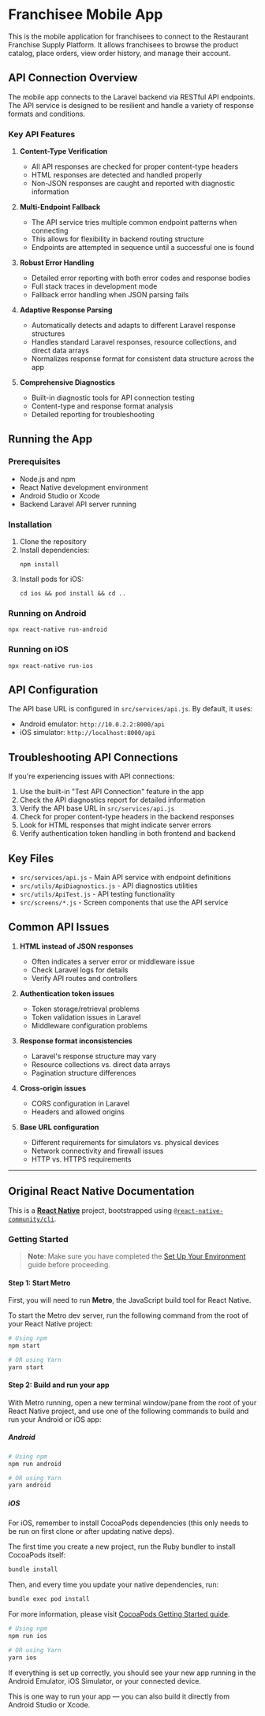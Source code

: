 # Franchisee Mobile App

This is the mobile application for franchisees to connect to the Restaurant Franchise Supply Platform. It allows franchisees to browse the product catalog, place orders, view order history, and manage their account.

## API Connection Overview

The mobile app connects to the Laravel backend via RESTful API endpoints. The API service is designed to be resilient and handle a variety of response formats and conditions.

### Key API Features

1. **Content-Type Verification**
   - All API responses are checked for proper content-type headers
   - HTML responses are detected and handled properly
   - Non-JSON responses are caught and reported with diagnostic information

2. **Multi-Endpoint Fallback**
   - The API service tries multiple common endpoint patterns when connecting
   - This allows for flexibility in backend routing structure
   - Endpoints are attempted in sequence until a successful one is found

3. **Robust Error Handling**
   - Detailed error reporting with both error codes and response bodies
   - Full stack traces in development mode
   - Fallback error handling when JSON parsing fails

4. **Adaptive Response Parsing**
   - Automatically detects and adapts to different Laravel response structures
   - Handles standard Laravel responses, resource collections, and direct data arrays
   - Normalizes response format for consistent data structure across the app

5. **Comprehensive Diagnostics**
   - Built-in diagnostic tools for API connection testing
   - Content-type and response format analysis
   - Detailed reporting for troubleshooting

## Running the App

### Prerequisites

- Node.js and npm
- React Native development environment
- Android Studio or Xcode
- Backend Laravel API server running

### Installation

1. Clone the repository
2. Install dependencies:
   ```
   npm install
   ```
3. Install pods for iOS:
   ```
   cd ios && pod install && cd ..
   ```

### Running on Android

```
npx react-native run-android
```

### Running on iOS

```
npx react-native run-ios
```

## API Configuration

The API base URL is configured in `src/services/api.js`. By default, it uses:

- Android emulator: `http://10.0.2.2:8000/api`
- iOS simulator: `http://localhost:8000/api`

## Troubleshooting API Connections

If you're experiencing issues with API connections:

1. Use the built-in "Test API Connection" feature in the app
2. Check the API diagnostics report for detailed information
3. Verify the API base URL in `src/services/api.js`
4. Check for proper content-type headers in the backend responses
5. Look for HTML responses that might indicate server errors
6. Verify authentication token handling in both frontend and backend

## Key Files

- `src/services/api.js` - Main API service with endpoint definitions
- `src/utils/ApiDiagnostics.js` - API diagnostics utilities
- `src/utils/ApiTest.js` - API testing functionality
- `src/screens/*.js` - Screen components that use the API service

## Common API Issues

1. **HTML instead of JSON responses**
   - Often indicates a server error or middleware issue
   - Check Laravel logs for details
   - Verify API routes and controllers

2. **Authentication token issues**
   - Token storage/retrieval problems
   - Token validation issues in Laravel
   - Middleware configuration problems

3. **Response format inconsistencies**
   - Laravel's response structure may vary
   - Resource collections vs. direct data arrays
   - Pagination structure differences

4. **Cross-origin issues**
   - CORS configuration in Laravel
   - Headers and allowed origins

5. **Base URL configuration**
   - Different requirements for simulators vs. physical devices
   - Network connectivity and firewall issues
   - HTTP vs. HTTPS requirements

---

## Original React Native Documentation

This is a [**React Native**](https://reactnative.dev) project, bootstrapped using [`@react-native-community/cli`](https://github.com/react-native-community/cli).

### Getting Started

> **Note**: Make sure you have completed the [Set Up Your Environment](https://reactnative.dev/docs/set-up-your-environment) guide before proceeding.

#### Step 1: Start Metro

First, you will need to run **Metro**, the JavaScript build tool for React Native.

To start the Metro dev server, run the following command from the root of your React Native project:

```sh
# Using npm
npm start

# OR using Yarn
yarn start
```

#### Step 2: Build and run your app

With Metro running, open a new terminal window/pane from the root of your React Native project, and use one of the following commands to build and run your Android or iOS app:

##### Android

```sh
# Using npm
npm run android

# OR using Yarn
yarn android
```

##### iOS

For iOS, remember to install CocoaPods dependencies (this only needs to be run on first clone or after updating native deps).

The first time you create a new project, run the Ruby bundler to install CocoaPods itself:

```sh
bundle install
```

Then, and every time you update your native dependencies, run:

```sh
bundle exec pod install
```

For more information, please visit [CocoaPods Getting Started guide](https://guides.cocoapods.org/using/getting-started.html).

```sh
# Using npm
npm run ios

# OR using Yarn
yarn ios
```

If everything is set up correctly, you should see your new app running in the Android Emulator, iOS Simulator, or your connected device.

This is one way to run your app — you can also build it directly from Android Studio or Xcode.